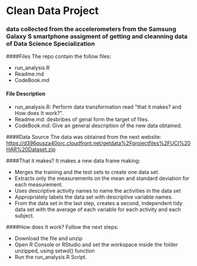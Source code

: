 # Clean Data Project
### data collected from the accelerometers from the Samsung Galaxy S smartphone assigment of getting and cleanning data of Data Science Specialization

####Files
The repo contain the follow files:
* run_analysis.R
* Readme.md
* CodeBook.md
 
#### File Description
* run_analysis.R: Perform data transformation read "that it makes? and How does It work?".
* Readme.md: desbribes of genal form the target of files.
* CodeBook.md: Give an general description of the new data obtained.

####Data Source
The data  was obtained from the next website: https://d396qusza40orc.cloudfront.net/getdata%2Fprojectfiles%2FUCI%20HAR%20Dataset.zip

####That it makes?
It makes a new data frame making:
* Merges the training and the test sets to create one data set.
* Extracts only the measurements on the mean and standard deviation for each measurement.
* Uses descriptive activity names to name the activities in the data set
* Appropriately labels the data set with descriptive variable names.
* From the data set in the last step, creates a second, independent tidy data set with the average of each variable for each activity and each subject.

####How does It work?
Follow the next steps:
* Download the file and unzip
* Open R Console or RStudio and set the workspace inside the folder unzipped, using setwd() function
* Run the run_analysis.R Script.
